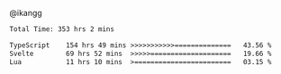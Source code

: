 @ikangg
<!--START_SECTION:waka-->

```txt
Total Time: 353 hrs 2 mins

TypeScript    154 hrs 49 mins >>>>>>>>>>>==============   43.56 %
Svelte        69 hrs 52 mins  >>>>>====================   19.66 %
Lua           11 hrs 10 mins  >========================   03.15 %
```

<!--END_SECTION:waka-->

